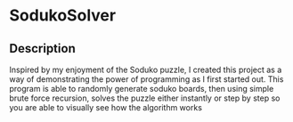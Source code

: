 # SodukoSolver
## Description
Inspired by my enjoyment of the Soduko puzzle, I created this project as a way of demonstrating the power of programming as I first started out.
This program is able to randomly generate soduko boards, then using simple brute force recursion, solves the puzzle either instantly or step by step so you are able to visually see how the algorithm works

